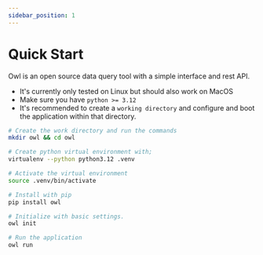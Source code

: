 ```yaml
---
sidebar_position: 1
---
```


# Quick Start
Owl is an open source data query tool with a simple interface and rest API.

- It's currently only tested on Linux but should also work on MacOS
- Make sure you have `python >= 3.12`
- It's recommended to create a `working directory` and configure and boot the application within that
directory.

```sh
# Create the work directory and run the commands
mkdir owl && cd owl

# Create python virtual environment with;
virtualenv --python python3.12 .venv

# Activate the virtual environment
source .venv/bin/activate

# Install with pip
pip install owl

# Initialize with basic settings.
owl init

# Run the application
owl run
```
